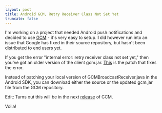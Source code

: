 ```yaml
---
layout: post
title: Android GCM, Retry Receiver Class Not Set Yet
truncate: false
---
```

I'm working on a project that needed Android push notifications and decided to use
[GCM](http://developer.android.com/guide/google/gcm/gs.html "GCM") - it's very easy
to setup. I did however run into an issue that Google has fixed in their source
repository, but hasn't been distributed to end users yet.

If you get the error "internal error: retry receiver class not set yet," then you've
got an older version of the client gcm.jar.
[This](https://code.google.com/p/gcm/source/diff?spec=svne1a099b36566c265f758facf70b8f4f3684ed0ea&r=e1a099b36566c265f758facf70b8f4f3684ed0ea&format=side&path=/gcm-client/src/com/google/android/gcm/GCMBroadcastReceiver.java "Patched GCMBroadcastReceiver")
is the patch that fixes the error.

Instead of patching your local version of GCMBroadcastReceiver.java in the
Android SDK, you can download either the source or the updated gcm.jar file
from the GCM repository.

Edit: Turns out this will be in the next [release](https://code.google.com/p/gcm/wiki/ReleaseNotes "GCM Release Notes") of GCM.

Voila!